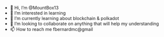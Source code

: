 - 👋 Hi, I’m @MountBox13
- 👀 I’m interested in learning
- 🌱 I’m currently learning about blockchain & polkadot
- 💞️ I’m looking to collaborate on anything that will help my understanding
- 📫 How to reach me fbernardmc@gmail

<!---
MountBox13/MountBox13 is a ✨ special ✨ repository because its `README.md` (this file) appears on your GitHub profile.
You can click the Preview link to take a look at your changes.
--->
